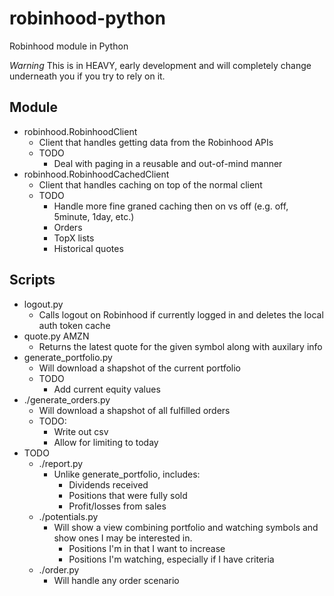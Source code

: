 # robinhood-python
Robinhood module in Python

*Warning* This is in HEAVY, early development and will completely change underneath you if you try to rely on it.

## Module

* robinhood.RobinhoodClient
  * Client that handles getting data from the Robinhood APIs
  * TODO
    * Deal with paging in a reusable and out-of-mind manner
* robinhood.RobinhoodCachedClient
  * Client that handles caching on top of the normal client
  * TODO
    * Handle more fine graned caching then on vs off (e.g. off, 5minute, 1day, etc.)
    * Orders
    * TopX lists
    * Historical quotes

## Scripts

* logout.py
  * Calls logout on Robinhood if currently logged in and deletes the local auth token cache
* quote.py AMZN
  * Returns the latest quote for the given symbol along with auxilary info
* generate_portfolio.py
  * Will download a shapshot of the current portfolio
  * TODO
    * Add current equity values
* ./generate_orders.py
  * Will download a shapshot of all fulfilled orders
  * TODO:
    * Write out csv
    * Allow for limiting to today
* TODO
  * ./report.py
    * Unlike generate_portfolio, includes:
      * Dividends received
      * Positions that were fully sold
      * Profit/losses from sales
  * ./potentials.py
    * Will show a view combining portfolio and watching symbols and show ones I may be interested in.
      * Positions I'm in that I want to increase
      * Positions I'm watching, especially if I have criteria
  * ./order.py
    * Will handle any order scenario
